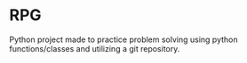 # RPG

Python project made to practice problem solving using python functions/classes and utilizing a git repository.

